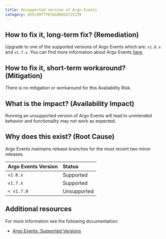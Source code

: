```yaml
---
title: Unsupported version of Argo Events
category: 655c49ff76fdad0024723139
---
```


## How to fix it, long-term fix? (Remediation)

Upgrade to one of the supported versions of Argo Events which are: `v1.8.x` and `v1.7.x`. You can find more information about Argo Events [here](https://github.com/argoproj/argo-events/releases).

## How to fix it, short-term workaround? (Mitigation)

There is no mitigation or workaround for this Availability Risk.

## What is the impact? (Availability Impact)

Running an unsupported version of Argo Events will lead to unintended behavior and functionality may not work as expected.

## Why does this exist? (Root Cause)

Argo Events maintains release branches for the most recent two minor releases.

| Argo Events Version | Status      |
| :------------------ | :---------- |
| `v1.8.x`            | Supported   |
| `v1.7.x`            | Supported   |
| `< v1.7.0`          | Unsupported |

## Additional resources

For more information see the following documentation: 

- [Argo Events: Supported Versions](https://argoproj.github.io/argo-events/releases/#supported-versions)